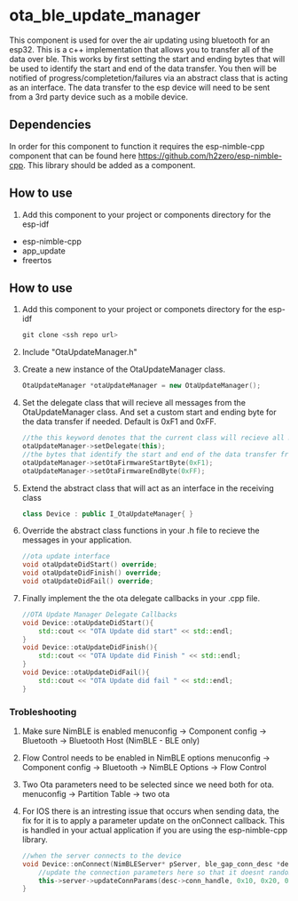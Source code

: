 # ota_ble_update_manager

This component is used for over the air updating using bluetooth for an esp32. This is a c++ implementation that allows you to transfer all of the data over ble. This works by first setting the start and ending bytes that will be used to identify the start and end of the data transfer. You then will be notified of progress/completetion/failures via an abstract class that is acting as an interface. The data transfer to the esp device will need to be sent from a 3rd party device such as a mobile device. 

## Dependencies

In order for this component to function it requires the esp-nimble-cpp component that can be found here https://github.com/h2zero/esp-nimble-cpp. This library should be added as a component. 

## How to use 

1. Add this component to your project or components directory for the esp-idf 
* esp-nimble-cpp
* app_update
* freertos

## How to use 

1. Add this component to your project or componets directory for the esp-idf 
    ```c++
    git clone <ssh repo url>
    ```
2. Include "OtaUpdateManager.h" 
3. Create a new instance of the OtaUpdateManager class. 
    ```c++ 
    OtaUpdateManager *otaUpdateManager = new OtaUpdateManager();
    ```
4. Set the delegate class that will recieve all messages from the OtaUpdateManager class. And set a custom start and ending byte for the data transfer if needed. Default is 0xF1 and 0xFF.

    ```c++
    //the this keyword denotes that the current class will recieve all messages
    otaUpdateManager->setDelegate(this);
    //the bytes that identify the start and end of the data transfer from the sending device.
    otaUpdateManager->setOtaFirmwareStartByte(0xF1);
    otaUpdateManager->setOtaFirmwareEndByte(0xFF);
    ```

5. Extend the abstract class that will act as an interface in the receiving class

    ```c++
    class Device : public I_OtaUpdateManager{ }
    ```

6. Override the abstract class functions in your .h file to recieve the messages in your application. 

    ```c++
    //ota update interface 
    void otaUpdateDidStart() override;
    void otaUpdateDidFinish() override;
    void otaUpdateDidFail() override;
    ```

7. Finally implement the the ota delegate callbacks in your .cpp file. 

    ```c++
    //OTA Update Manager Delegate Callbacks
    void Device::otaUpdateDidStart(){
        std::cout << "OTA Update did start" << std::endl;
    }
    void Device::otaUpdateDidFinish(){
        std::cout << "OTA Update did Finish " << std::endl;
    }
    void Device::otaUpdateDidFail(){
        std::cout << "OTA Update did fail " << std::endl;
    }
    ```


### Trobleshooting 

1. Make sure NimBLE is enabled menuconfig -> Component config -> Bluetooth -> Bluetooth Host (NimBLE - BLE only)
2. Flow Control needs to be enabled in NimBLE options menuconfig -> Component config -> Bluetooth -> NimBLE Options -> Flow Control
3. Two Ota parameters need to be selected since we need both for ota. menuconfig -> Partition Table -> two ota
4. For IOS there is an intresting issue that occurs when sending data, the fix for it is to apply a parameter update on the onConnect callback. This is handled in your actual application if you are using the esp-nimble-cpp library.

    ```c++
    //when the server connects to the device
    void Device::onConnect(NimBLEServer* pServer, ble_gap_conn_desc *desc){
        //update the connection parameters here so that it doesnt randomly disconnect, mainly for IOS
        this->server->updateConnParams(desc->conn_handle, 0x10, 0x20, 0x00, 400);
    }
    ```

